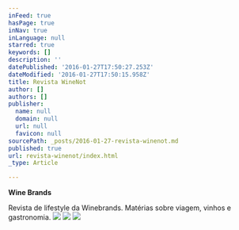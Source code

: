 ```yaml
---
inFeed: true
hasPage: true
inNav: true
inLanguage: null
starred: true
keywords: []
description: ''
datePublished: '2016-01-27T17:50:27.253Z'
dateModified: '2016-01-27T17:50:15.958Z'
title: Revista WineNot
author: []
authors: []
publisher:
  name: null
  domain: null
  url: null
  favicon: null
sourcePath: _posts/2016-01-27-revista-winenot.md
published: true
url: revista-winenot/index.html
_type: Article

---
```

**Wine Brands**

Revista de lifestyle da Winebrands. Matérias sobre viagem, vinhos e gastronomia.
![](https://the-grid-user-content.s3-us-west-2.amazonaws.com/58e5fae2-2038-4915-9f4d-1bd51c224166.jpg)
![](https://the-grid-user-content.s3-us-west-2.amazonaws.com/3e76efb8-f1c5-4054-b44f-8166cefd254b.jpg)
![](https://the-grid-user-content.s3-us-west-2.amazonaws.com/4dac55e0-9c50-4e41-9996-9c7c8dd123b9.jpg)